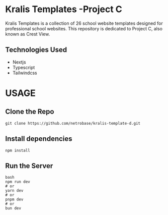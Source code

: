 # Kralis Templates -Project C

Kralis Templates is a collection of 26 school website templates designed for professional school websites. This repository is dedicated to Project C, also known as Crest View.


## Technologies Used

* Nextjs
* Typescript
* Tailwindcss



# USAGE

## Clone the Repo


```
git clone https://github.com/netrobase/kralis-template-d.git
```

## Install dependencies
```
npm install
```

## Run the Server
```
bash
npm run dev
# or
yarn dev
# or
pnpm dev
# or
bun dev
```




